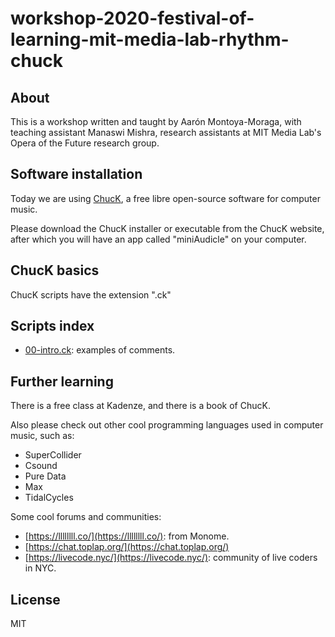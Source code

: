 # workshop-2020-festival-of-learning-mit-media-lab-rhythm-chuck

## About

This is a workshop written and taught by Aarón Montoya-Moraga, with teaching assistant Manaswi Mishra, research assistants at MIT Media Lab's Opera of the Future research group.

## Software installation

Today we are using [ChucK](https://chuck.cs.princeton.edu/), a free libre open-source software for computer music.

Please download the ChucK installer or executable from the ChucK website, after which you will have an app called "miniAudicle" on your computer.

## ChucK basics

ChucK scripts have the extension ".ck"

## Scripts index

* [00-intro.ck](./scripts/00-intro.ck): examples of comments.

## Further learning

There is a free class at Kadenze, and there is a book of ChucK.

Also please check out other cool programming languages used in computer music, such as:

* SuperCollider
* Csound
* Pure Data
* Max
* TidalCycles

Some cool forums and communities:
* [https://llllllll.co/](https://llllllll.co/): from Monome.
* [https://chat.toplap.org/](https://chat.toplap.org/)
* [https://livecode.nyc/](https://livecode.nyc/): community of live coders in NYC.


## License

MIT
